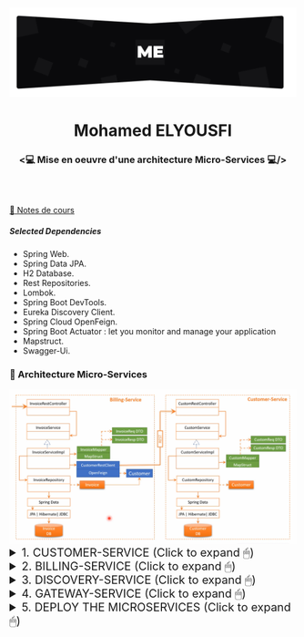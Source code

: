 <img src="./screens/topo_readme.jpg"/>
<h1 align="center">Mohamed ELYOUSFI</h1>
<h3 align="center"><💻 Mise en oeuvre d'une architecture Micro-Services 💻/></h3><br><br>

<div>
    <p>
        <a href="">📌 Notes de cours</a>
        <h5>Selected Dependencies</h5>
        <ul>
            <li>
                Spring Web.
            </li>
            <li>
                Spring Data JPA.
            </li>
            <li>
                H2 Database.
            </li>
            <li>
                Rest Repositories.
            </li>
            <li>
                Lombok.
            </li>
            <li>
                Spring Boot DevTools.
            </li>
            <li>
                Eureka Discovery Client.
            </li>
            <li>
                Spring Cloud OpenFeign.
            </li>
            <li>
                Spring Boot Actuator : let you monitor and manage your application
            </li>
            <li>
                Mapstruct.
            </li>
            <li>
                Swagger-Ui.
            </li>
        </ul> 
        <h3> 📌 Architecture Micro-Services </h3>
        <img src="./screens/arch.png"/>
        <details>
        <summary style="font-size:20px;cursor:pointer">1. CUSTOMER-SERVICE (Click to expand 🖱)</summary>
        <h5>1.1. Création de l'entité Customer</h5>
        <img src="./screens/Screenshot_1.png" width="700"/>
        <h5>1.1. Création du repository Customer</h5>
        <img src="./screens/Screenshot_2.png" width="700"/>
        <h5>1.2. Création du CustomerRequestDTO</h5>
        <img src="./screens/Screenshot_3.png" width="700"/>
        <h5>1.3. Création du CustomerResponseDTO</h5>
        <img src="./screens/Screenshot_4.png" width="700"/>
        <h5>1.4. Création du CustomerMapper</h5>
        <img src="./screens/Screenshot_5.png" width="700"/>
        <h5>1.5. Création du CustomerService et Impl</h5>
        <img src="./screens/Screenshot_6.png" width="700"/>
        <img src="./screens/Screenshot_7.png" width="700"/>
        <img src="./screens/Screenshot_8.png" width="700"/>
        <h5>1.6. Création du CustomerController</h5>
        <img src="./screens/Screenshot_9.png" width="700"/>
        <h5>1.7. Insertion des données de test</h5>
        <img src="./screens/Screenshot_10.png" width="700"/>
        <img src="./screens/Screenshot_11.png" width="700"/>
        <img src="./screens/Screenshot_12.png" width="700"/>
        <h5>1.8. Monitoring du MS</h5>
        <img src="./screens/Screenshot_13.png" width="700"/>
        <h5>1.9. Swagger</h5>
        <h6>Documentation de l'API</h6>
        <img src="./screens/Screenshot_14.png" width="700"/>
        <h6>Test de l'API - getAllCustomers</h6>
        <img src="./screens/Screenshot_15.png" width="700"/>
        <h6>Test de l'API - addCustomer</h6>
        <img src="./screens/Screenshot_16.png" width="700"/>
        <img src="./screens/Screenshot_17.png" width="700"/>
        </details>
        <details>
        <summary style="font-size:20px;cursor:pointer">2. BILLING-SERVICE (Click to expand 🖱)</summary>
        <h5>2.1. Création de l'entité Invoice et Customer</h5>
        <img src="./screens/Screenshot_18.png" width="700"/>
        <img src="./screens/Screenshot_19.png" width="700"/>
        <h5>2.2. Création du repository Invoice</h5>
        <img src="./screens/Screenshot_20.png" width="700"/>
        <h5>2.3. Création du InvoiceRequestDTO</h5>
        <img src="./screens/Screenshot_21.png" width="700"/>
        <h5>2.4. Création du InvoiceResponseDTO</h5>
        <img src="./screens/Screenshot_22.png" width="700"/>
        <h5>2.5. Création du InvoiceMapper</h5>
        <img src="./screens/Screenshot_23.png" width="700"/>
        <h5>2.6. Création du InvoiceService et Impl</h5>
        <img src="./screens/Screenshot_24.png" width="700"/>
        <img src="./screens/Screenshot_25.png" width="700"/>
        <img src="./screens/Screenshot_26.png" width="700"/>
        <img src="./screens/Screenshot_27.png" width="700"/>
        <h5>2.7. Création du InvoiceController</h5>
        <img src="./screens/Screenshot_28.png" width="700"/>
        <h5>2.8. Insertion des données de test</h5>
        <img src="./screens/Screenshot_29.png" width="700"/>
        <img src="./screens/Screenshot_30.png" width="700"/>
        <img src="./screens/Screenshot_31.png" width="700"/>
        <h5>2.9. Monitoring du MS</h5>
        <img src="./screens/Screenshot_32.png" width="700"/>
        <h5>2.10. Swagger</h5>
        <h6>Documentation de l'API</h6>
        <img src="./screens/Screenshot_33.png" width="700"/>
        <h6>Test de l'API - getAllInvoices</h6><br>
        <img src="./screens/Screenshot_34.png" width="700"/>
        <h6>Test de l'API - getInvoiceById</h6><br>
        <img src="./screens/Screenshot_35.png" width="700"/>
        </details>
        <details>
        <summary style="font-size:20px;cursor:pointer">3. DISCOVERY-SERVICE (Click to expand 🖱)</summary>
        <h5>3.1. Création du CustomerRestClient avec OpenFeign</h5>
        <img src="./screens/Screenshot_36.png" width="700"/>
        <h5>3.2. Enable Eureka Server</h5>
        <img src="./screens/Screenshot_37.png" width="700"/>
        <img src="./screens/Screenshot_38.png" width="700"/><br>
        <b>avant le démarrage des services Customer et Invoice</b><br>
        <img src="./screens/Screenshot_39.png" width="700"/><br>
        <b>après le démarrage des services Customer et Invoice</b><br>
        <img src="./screens/Screenshot_40.png" width="700"/>
        <img src="./screens/Screenshot_41.png" width="700"/>
        </details>
        <details>
        <summary style="font-size:20px;cursor:pointer">4. GATEWAY-SERVICE (Click to expand 🖱)</summary>
        <h5>4.1. Dynamic routes configuration avec Discovery Service</h5>
        <img src="./screens/Screenshot_43.png" width="700"/>
        <img src="./screens/Screenshot_42.png" width="700"/><br>
        <b>aprés le démarrage de la Gateway</b><br>
        <img src="./screens/Screenshot_44.png" width="700"/><br>
        <b>Accés au BILLING-SERVICE à partir du Gateway</b><br>
        <img src="./screens/Screenshot_46.png" width="700"/><br>
        <b>Accés au CUSTOMER-SERVICE à partir du Gateway</b><br>
        <img src="./screens/Screenshot_45.png" width="700"/><br>
        <b>Ajout d'une facture à partir du Gateway</b><br>
        <img src="./screens/Screenshot_47.png" width="700"/>
        </details>
        <details>
        <summary style="font-size:20px;cursor:pointer">5. DEPLOY THE MICROSERVICES (Click to expand 🖱) </summary>
        <h5>5.1. DiscoveryService</h5><br>
        <i>- Création du Dockerfile</i><br>
        <img src="./screens/Screenshot_48.png" width="700"/><br>
        <i>- Génération du fichier jar</i><br>
        <img src="./screens/Screenshot_49.png" width="700"/><br>
        <i>- Build de l'image Docker</i><br>
        <img src="./screens/Screenshot_52.png" width="700"/><br>
        <img src="./screens/Screenshot_53.png" width="700"/>
        <h5>5.2. GatewayService</h5><br>
        <i>- Création du Dockerfile & jar</i><br>
        <img src="./screens/Screenshot_51.png" width="700"/><br>
        <i>- Build de l'image Docker</i><br>
        <img src="./screens/Screenshot_54.png" width="700"/><br>
        <img src="./screens/Screenshot_55.png" width="700"/>
        <h5>5.3. CustomerService</h5><br>
        <i>- Création du Dockerfile</i><br>
        <img src="./screens/Screenshot_50.png" width="700"/><br>
        <i>- Génération du fichier jar</i><br>
        <img src="./screens/Screenshot_56.png" width="700"/><br>
        <i>- Build de l'image Docker</i><br>
        <img src="./screens/Screenshot_57.png" width="700"/><br>
        <img src="./screens/Screenshot_58.png" width="700"/>
        <h5>5.4. BillingService</h5>
        <i>- Création du Dockerfile & jar</i><br>
        <img src="./screens/Screenshot_59.png" width="700"/><br>
        <i>- Build de l'image Docker</i><br>
        <img src="./screens/Screenshot_60.png" width="700"/><br>
        <img src="./screens/Screenshot_61.png" width="700"/>
        <h5>5.5. Pushing images into repositories</h5>
        <img src="./screens/Screenshot_62.png" width="700"/>
        <h5>5.6. Create deployements with Minikube</h5>
        <img src="./screens/Screenshot_65.png" width="700"/>
        <img src="./screens/Screenshot_66.png" width="700"/>
        <img src="./screens/Screenshot_63.png" width="700"/>
        <!-- 
        <h5>5.7. Test the microservices</h5>
        <img src="./screens/.png" width="700"/>
        -->
        </details>

        
</div>

<!-- <img src="./screens/rodape_readme.jpg" alt="Art for footer readme.md" /> -->
